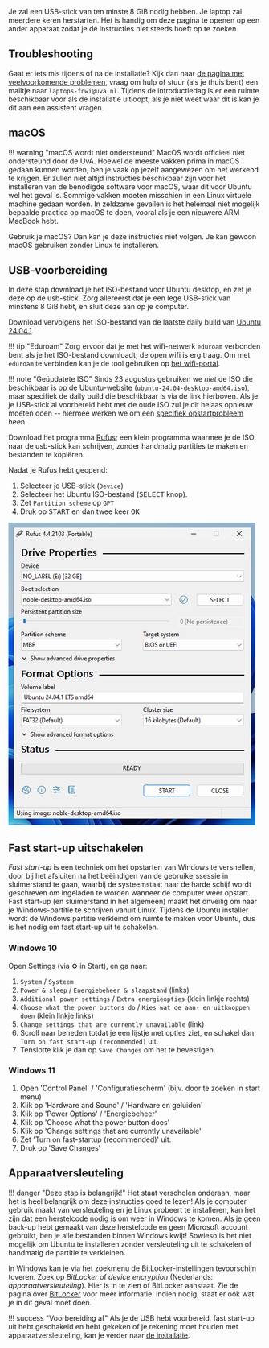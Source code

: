 Je zal een USB-stick van ten minste 8 GiB nodig hebben. Je laptop zal meerdere keren herstarten. Het is handig om deze pagina te openen op een ander apparaat zodat je de instructies niet steeds hoeft op te zoeken.

## Troubleshooting
Gaat er iets mis tijdens of na de installatie? Kijk dan naar [de pagina met veelvoorkomende problemen](../problemen.md), vraag om hulp of stuur (als je thuis bent) een mailtje naar `laptops-fnwi@uva.nl`. Tijdens de introductiedag is er een ruimte beschikbaar voor als de installatie uitloopt, als je niet weet waar dit is kan je dit aan een assistent vragen.

## macOS

!!! warning "macOS wordt niet ondersteund"
    MacOS wordt officieel niet ondersteund door de UvA. Hoewel de meeste vakken prima in macOS gedaan kunnen worden, ben je vaak op jezelf aangewezen om het werkend te krijgen. Er zullen niet altijd instructies beschikbaar zijn voor het installeren van de benodigde software voor macOS, waar dit voor Ubuntu wel het geval is. Sommige vakken moeten misschien in een Linux virtuele machine gedaan worden. In zeldzame gevallen is het helemaal niet mogelijk bepaalde practica op macOS te doen, vooral als je een nieuwere ARM MacBook hebt.

Gebruik je macOS? Dan kan je deze instructies niet volgen. Je kan gewoon macOS gebruiken zonder Linux te installeren.

## USB-voorbereiding
In deze stap download je het ISO-bestand voor Ubuntu desktop, en zet je deze op de usb-stick.
Zorg allereerst dat je een lege USB-stick van minstens 8 GiB hebt, en sluit deze aan op je computer.

Download vervolgens het ISO-bestand van de laatste daily build van [Ubuntu 24.04.1](https://byod.segfault.party/noble-desktop-amd64.iso).

!!! tip "Eduroam"
    Zorg ervoor dat je met het wifi-netwerk `eduroam` verbonden bent als je het ISO-bestand downloadt; de open wifi is erg traag. Om met `eduroam` te verbinden kan je de tool gebruiken op [het wifi-portal](https://wifiportal.uva.nl).

!!! note "Geüpdatete ISO"
    Sinds 23 augustus gebruiken we *niet* de ISO die beschikbaar is op de Ubuntu-website (`ubuntu-24.04-desktop-amd64.iso`), maar specifiek de daily build die beschikbaar is via de link hierboven. Als je je USB-stick al voorbereid hebt met de oude ISO zul je dit helaas opnieuw moeten doen -- hiermee werken we om een [specifiek opstartprobleem](../sbat.md) heen.

Download het programma [Rufus](https://github.com/pbatard/rufus/releases/download/v4.4/rufus-4.4p.exe); een klein programma waarmee je de ISO naar de usb-stick kan schrijven, zonder handmatig partities te maken en bestanden te kopiëren.

Nadat je Rufus hebt geopend:

1. Selecteer je USB-stick (`Device`)
2. Selecteer het Ubuntu ISO-bestand (<kbd>SELECT</kbd> knop).
3. Zet `Partition scheme` op `GPT`
4. Druk op <kbd>START</kbd> en dan twee keer <kbd>OK</kbd>

![rufus](../../assets/2404/rufus.png)

## Fast start-up uitschakelen
*Fast start-up* is een techniek om het opstarten van Windows te versnellen, door bij het afsluiten na het beëindigen van de gebruikerssessie in sluimerstand te gaan, waarbij de systeemstaat naar de harde schijf wordt geschreven om ingeladen te worden wanneer de computer weer opstart. Fast start-up (en sluimerstand in het algemeen) maakt het onveilig om naar je Windows-partitie te schrijven vanuit Linux. Tijdens de Ubuntu installer wordt de Windows partitie verkleind om ruimte te maken voor Ubuntu, dus is het nodig om fast start-up uit te schakelen.

### Windows 10
Open Settings (via ⚙️ in Start), en ga naar:

1. `System` / `Systeem`
2. `Power & sleep` / `Energiebeheer & slaapstand` (links)
3. `Additional power settings` / `Extra energieopties` (klein linkje rechts)
4. `Choose what the power buttons do` / `Kies wat de aan- en uitknoppen doen` (klein linkje links)
5. `Change settings that are currently unavailable` (link)
6. Scroll naar beneden totdat je een lijstje met opties ziet, en schakel dan `Turn on fast start-up (recommended)` uit.
7. Tenslotte klik je dan op `Save Changes` om het te bevestigen.

### Windows 11
1. Open 'Control Panel' / 'Configuratiescherm' (bijv. door te zoeken in start menu)
2. Klik op 'Hardware and Sound' / 'Hardware en geluiden'
3. Klik op 'Power Options' / 'Energiebeheer'
4. Klik op 'Choose what the power button does'
5. Klik op 'Change settings that are currently unavailable'
6. Zet 'Turn on fast-startup (recommended)' uit.
7. Druk op 'Save Changes'

## Apparaatversleuteling

!!! danger "Deze stap is belangrijk!"
    Het staat verscholen onderaan, maar het is heel belangrijk om deze instructies goed te lezen! Als je computer gebruik maakt van versleuteling en je Linux probeert te installeren, kan het zijn dat een herstelcode nodig is om weer in Windows te komen. Als je geen back-up hebt gemaakt van deze herstelcode en geen Microsoft account gebruikt, ben je alle bestanden binnen Windows kwijt! Sowieso is het niet mogelijk om Ubuntu te installeren zonder versleuteling uit te schakelen of handmatig de partitie te verkleinen.

In Windows kan je via het zoekmenu de BitLocker-instellingen tevoorschijn toveren. Zoek op *BitLocker* of *device encryption* (Nederlands: *apparaatversleuteling*). Hier is in te zien of BitLocker aanstaat. Zie de pagina over [BitLocker](./bitlocker.md) voor meer informatie. Indien nodig, staat er ook wat je in dit geval moet doen.

!!! success "Voorbereiding af"
    Als je de USB hebt voorbereid, fast start-up uit hebt geschakeld en hebt gekeken of je rekening moet houden met apparaatversleuteling, kan je verder naar [de installatie](./installatie.md).
